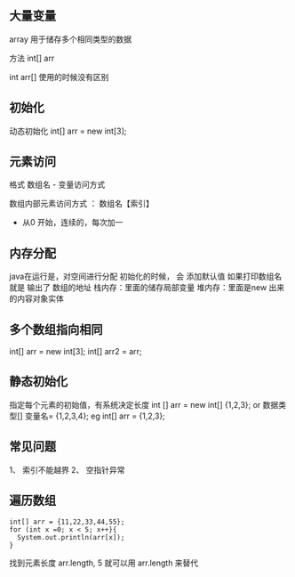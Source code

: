 ## 大量变量

array 用于储存多个相同类型的数据

方法
int[] arr

int arr[] 使用的时候没有区别

## 初始化
动态初始化 int[] arr = new int[3];


## 元素访问

格式 数组名 - 变量访问方式

数组内部元素访问方式 ： 数组名【索引】
- 从0 开始，连续的，每次加一

## 内存分配
java在运行是，对空间进行分配
初始化的时候， 会 添加默认值
如果打印数组名 就是 输出了 数组的地址
栈内存：里面的储存局部变量
堆内存：里面是new 出来的内容对象实体

## 多个数组指向相同
int[] arr = new int[3];
int[] arr2 = arr;

## 静态初始化
指定每个元素的初始值，有系统决定长度
int [] arr = new int[] {1,2,3};
or 数据类型[] 变量名= {1,2,3,4};
eg int[] arr = {1,2,3};

## 常见问题
1、 索引不能越界
2、  空指针异常

## 遍历数组

    int[] arr = {11,22,33,44,55};
    for (int x =0; x < 5; x++}{
      System.out.println(arr[x]);
    }

找到元素长度 arr.length, 5 就可以用 arr.length 来替代

